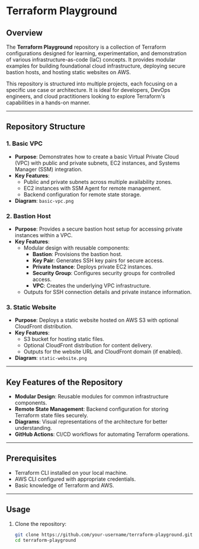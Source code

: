 # Terraform Playground

## Overview

The **Terraform Playground** repository is a collection of Terraform configurations designed for learning, experimentation, and demonstration of various infrastructure-as-code (IaC) concepts. It provides modular examples for building foundational cloud infrastructure, deploying secure bastion hosts, and hosting static websites on AWS.

This repository is structured into multiple projects, each focusing on a specific use case or architecture. It is ideal for developers, DevOps engineers, and cloud practitioners looking to explore Terraform's capabilities in a hands-on manner.

---

## Repository Structure

### **1. Basic VPC**
- **Purpose**: Demonstrates how to create a basic Virtual Private Cloud (VPC) with public and private subnets, EC2 instances, and Systems Manager (SSM) integration.
- **Key Features**:
  - Public and private subnets across multiple availability zones.
  - EC2 instances with SSM Agent for remote management.
  - Backend configuration for remote state storage.
- **Diagram**: `basic-vpc.png`

### **2. Bastion Host**
- **Purpose**: Provides a secure bastion host setup for accessing private instances within a VPC.
- **Key Features**:
  - Modular design with reusable components:
    - **Bastion**: Provisions the bastion host.
    - **Key Pair**: Generates SSH key pairs for secure access.
    - **Private Instance**: Deploys private EC2 instances.
    - **Security Group**: Configures security groups for controlled access.
    - **VPC**: Creates the underlying VPC infrastructure.
  - Outputs for SSH connection details and private instance information.

### **3. Static Website**
- **Purpose**: Deploys a static website hosted on AWS S3 with optional CloudFront distribution.
- **Key Features**:
  - S3 bucket for hosting static files.
  - Optional CloudFront distribution for content delivery.
  - Outputs for the website URL and CloudFront domain (if enabled).
- **Diagram**: `static-website.png`

---

## Key Features of the Repository
- **Modular Design**: Reusable modules for common infrastructure components.
- **Remote State Management**: Backend configuration for storing Terraform state files securely.
- **Diagrams**: Visual representations of the architecture for better understanding.
- **GitHub Actions**: CI/CD workflows for automating Terraform operations.

---

## Prerequisites
- Terraform CLI installed on your local machine.
- AWS CLI configured with appropriate credentials.
- Basic knowledge of Terraform and AWS.

---

## Usage
1. Clone the repository:
   ```bash
   git clone https://github.com/your-username/terraform-playground.git
   cd terraform-playground
